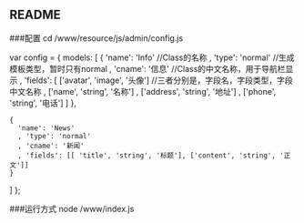 ## README

###配置
cd /www/resource/js/admin/config.js

var config = {
  models: [
    {
      'name': 'Info' //Class的名称
      , 'type': 'normal' //生成模板类型，暂时只有normal
      , 'cname': '信息' //Class的中文名称，用于导航栏显示
      , 'fields': [
      ['avatar', 'image', '头像'] //三者分别是，字段名，字段类型，字段中文名称
      , ['name', 'string', '名称']
      , ['address', 'string', '地址']
      , ['phone', 'string', '电话']
    ]
    },

    {
      'name': 'News'
      , 'type': 'normal'
      , 'cname': '新闻'
      , 'fields': [[ 'title', 'string', '标题'], ['content', 'string', '正文']]
    }
  ]
};


###运行方式
node /www/index.js
